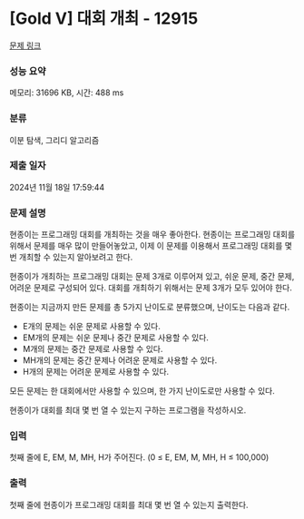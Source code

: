 # [Gold V] 대회 개최 - 12915 

[문제 링크](https://www.acmicpc.net/problem/12915) 

### 성능 요약

메모리: 31696 KB, 시간: 488 ms

### 분류

이분 탐색, 그리디 알고리즘

### 제출 일자

2024년 11월 18일 17:59:44

### 문제 설명

<p>현종이는 프로그래밍 대회를 개최하는 것을 매우 좋아한다. 현종이는 프로그래밍 대회를 위해서 문제를 매우 많이 만들어놓았고, 이제 이 문제를 이용해서 프로그래밍 대회를 몇 번 개최할 수 있는지 알아보려고 한다.</p>

<p>현종이가 개최하는 프로그래밍 대회는 문제 3개로 이루어져 있고, 쉬운 문제, 중간 문제, 어려운 문제로 구성되어 있다. 대회를 개최하기 위해서는 문제 3개가 모두 있어야 한다.</p>

<p>현종이는 지금까지 만든 문제를 총 5가지 난이도로 분류했으며, 난이도는 다음과 같다.</p>

<ul>
	<li>E개의 문제는 쉬운 문제로 사용할 수 있다.</li>
	<li>EM개의 문제는 쉬운 문제나 중간 문제로 사용할 수 있다.</li>
	<li>M개의 문제는 중간 문제로 사용할 수 있다.</li>
	<li>MH개의 문제는 중간 문제나 어려운 문제로 사용할 수 있다.</li>
	<li>H개의 문제는 어려운 문제로 사용할 수 있다.</li>
</ul>

<p>모든 문제는 한 대회에서만 사용할 수 있으며, 한 가지 난이도로만 사용할 수 있다.</p>

<p>현종이가 대회를 최대 몇 번 열 수 있는지 구하는 프로그램을 작성하시오.</p>

### 입력 

 <p>첫째 줄에 E, EM, M, MH, H가 주어진다. (0 ≤ E, EM, M, MH, H ≤ 100,000)</p>

### 출력 

 <p>첫째 줄에 현종이가 프로그래밍 대회를 최대 몇 번 열 수 있는지 출력한다.</p>

